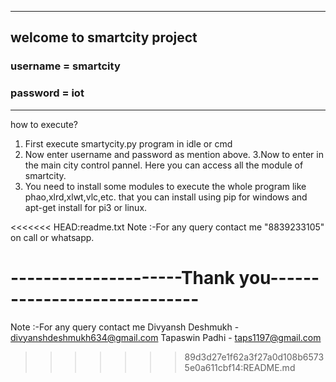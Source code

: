 ------------------------------------------------------------------
welcome to smartcity project
-----------------------------------------
### username = smartcity

### password = iot
------------------------------------------------------------
how to execute?

1. First execute smartycity.py program in idle or cmd
2. Now enter username and password as mention above.
3.Now to enter in the main city control pannel. Here you can access all the module of smartcity.
4. You need to install some modules to execute the whole program like phao,xlrd,xlwt,vlc,etc. that you can install using pip for windows and apt-get install for pi3 or linux.

<<<<<<< HEAD:readme.txt
Note :-For any query contact me "8839233105" on call or whatsapp.

---------------------Thank you-----------------------------
=======
Note :-For any query contact me
Divyansh Deshmukh - divyanshdeshmukh634@gmail.com
Tapaswin Padhi - taps1197@gmail.com
>>>>>>> 89d3d27e1f62a3f27a0d108b65735e0a611cbf14:README.md

